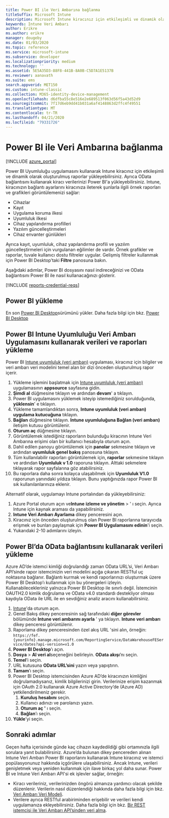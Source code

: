 ```yaml
---
title: Power BI ile Veri Ambarına bağlanma
titleSuffix: Microsoft Intune
description: Microsoft Intune kiracınız için etkileşimli ve dinamik olarak oluşturulmuş raporlar yüklemenizi mümkün kılan bir dosyayı Microsoft Power BI ile kullanmak üzere indirebilirsiniz.
keywords: Intune Veri Ambarı
author: Erikre
ms.author: erikre
manager: dougeby
ms.date: 01/03/2020
ms.topic: reference
ms.service: microsoft-intune
ms.subservice: developer
ms.localizationpriority: medium
ms.technology: ''
ms.assetid: 5E5A35D3-88F8-441B-8A0B-C5D7A1E5137B
ms.reviewer: aanavath
ms.suite: ems
search.appverid: MET150
ms.custom: intune-classic
ms.collection: M365-identity-device-management
ms.openlocfilehash: d6dfba55c8e516e2e689513f063d56f5a43d52d9
ms.sourcegitcommit: 7f17d6eb9dd41b031a6af4148863d2ffc4f49551
ms.translationtype: MT
ms.contentlocale: tr-TR
ms.lasthandoff: 04/21/2020
ms.locfileid: "79331726"
---
```

# <a name="connect-to-the-data-warehouse-with-power-bi"></a>Power BI ile Veri Ambarına bağlanma

[!INCLUDE [azure_portal](../includes/azure_portal.md)]

Power BI Uyumluluğu uygulamasını kullanarak Intune kiracınız için etkileşimli ve dinamik olarak oluşturulmuş raporlar yükleyebilirsiniz. Ayrıca OData bağlantısını kullanarak kiracı verilerinizi Power BI'a yükleyebilirsiniz. Intune, kiracınızın bağlantı ayarlarını kiracınıza ileterek şunlarla ilgili örnek raporları ve grafikleri görüntülemenizi sağlar:  

- Cihazlar
- Kayıt
- Uygulama koruma ilkesi
- Uyumluluk ilkesi
- Cihaz yapılandırma profilleri
- Yazılım güncelleştirmeleri
- Cihaz envanter günlükleri

Ayrıca kayıt, uyumluluk, cihaz yapılandırma profili ve yazılım güncelleştirmeleri için vurgulanan eğilimler de vardır. Örnek grafikler ve raporlar, tuvale kullanıcı dostu filtreler uygular. Gelişmiş filtreler kullanmak için Power BI Desktop’taki **Filtre** panosuna bakın.

Aşağıdaki adımlar, Power BI dosyasını nasıl indireceğinizi ve OData bağlantısını Power BI ile nasıl kullanacağınızı gösterir.

[!INCLUDE [reports-credential-reqs](../includes/reports-credential-reqs.md)]

## <a name="install-power-bi"></a>Power BI yükleme

En son [Power BI Desktop](https://aka.ms/intune/datawarehouseapi/installpowerbi)sürümünü yükler. Daha fazla bilgi için bkz. [Power BI Desktop](https://powerbi.microsoft.com/desktop)

## <a name="load-the-data-and-reports-using-the-power-bi-intune-compliance-data-warehouse-app"></a>Power BI Intune Uyumluluğu Veri Ambarı Uygulamasını kullanarak verileri ve raporları yükleme

Power BI [Intune uyumluluk (veri ambarı)](https://aka.ms/intune/datawarehouseapi/getpowerbiapp) uygulaması, kiracınız için bilgiler ve veri ambarı veri modelini temel alan bir dizi önceden oluşturulmuş rapor içerir.

1. Yükleme işlemini başlatmak için [Intune uyumluluk (veri ambarı)](https://aka.ms/intune/datawarehouseapi/getpowerbiapp) uygulamasının **appsource** sayfasına gidin.
2. **Şimdi al** düğmesine tıklayın ve ardından **devam**' a tıklayın.
3. Power BI uygulamasını yüklemek isteyip istemediğiniz sorulduğunda, **yüklensin**' e tıklayın.
4. Yükleme tamamlandıktan sonra, **Intune uyumluluk (veri ambarı) uygulama kutucuğuna** tıklayın.
5. **Bağlan** düğmesine tıklayın. **Intune uyumluluğuna Bağlan (veri ambarı)** iletişim kutusu görüntülenir.
6. **Oturum aç** düğmesine tıklayın.
7. Görüntülemek istediğiniz raporların bulunduğu kiracının Intune Veri Ambarına erişimi olan bir kullanıcı hesabıyla oturum açın.
8. Dahil edilen panoyu görüntülemek için **panolar** sekmesine tıklayın ve ardından **uyumluluk genel bakış** panosuna tıklayın.
9. Tüm kullanılabilir raporları görüntülemek için, **raporlar** sekmesine tıklayın ve ardından **Uyumluluk v 1.0** raporuna tıklayın. Alttaki sekmelere tıklayarak rapor sayfalarına göz atabilirsiniz.
10. Bu raporlara daha sonra kolayca ulaşabilmek için **Uyumluluk V1.0** raporunun yanındaki yıldıza tıklayın. Bunu yaptığınızda rapor Power BI sık kullanılanlarınıza eklenir.

Alternatif olarak, uygulamayı Intune portalından da yükleyebilirsiniz:

1. Azure Portal oturum açın ve**Intune** **izleme ve yönetim** > ' ı seçin. Ayrıca Intune için kaynak araması da yapabilirsiniz.
2. **Intune Veri Ambarı Ayarlama** dikey penceresini açın.
3. Kiracınız için önceden oluşturulmuş olan Power BI raporlarına tarayıcıda erişmek ve bunları paylaşmak için **Power BI Uygulamasını edinin**'i seçin.
4. Yukarıdaki 2-10 adımlarını izleyin.

## <a name="load-the-data-in-power-bi-using-the-odata-link"></a>Power BI’da OData bağlantısını kullanarak verileri yükleme

Azure AD’de istemci kimliği doğrulandığı zaman OData URL’si, Veri Ambarı API’sinde rapor istemcinizin veri modelini açığa çıkaran RESTful uç noktasına bağlanır. Bağlantı kurmak ve kendi raporlarınızı oluşturmak üzere Power BI Desktop’ı kullanmak için bu yönergeleri izleyin. Kullanabilecekleriniz yalnızca Power BI Desktop ile sınırlı değil. İstemcinin OAUTH2.0 kimlik doğrulama ve OData v4.0 standardı destekliyor olması kaydıyla OData ile URL ile en sevdiğiniz analiz aracını kullanabilirsiniz.

1. [Intune](https://go.microsoft.com/fwlink/?linkid=2090973)'da oturum açın.
2. Genel Bakış dikey penceresinin sağ tarafındaki **diğer görevler** bölümünde **Intune veri ambarını ayarla** ' ya tıklayın. **Intune veri ambarı** dikey penceresi görüntülenir.
3. Raporlama dikey penceresinden özel akış URL 'sini alın, örneğin:<br>
    `https://fef.{yourinfo}.manage.microsoft.com/ReportingService/DataWarehouseFEService/dates?api-version=v1.0`
4. **Power BI Desktop**’ı açın.
5. **Dosya** > **Al veri al**seçeneğini belirleyin. **OData akışı**’nı seçin.
6. **Temel**’i seçin.
7. URL kutusuna **OData URL’sini** yazın veya yapıştırın.
8. **Tamam**’ı seçin.
9. Power BI Desktop istemcisinden Azure AD’de kiracınızın kimliğini doğrulamadıysanız, kimlik bilgilerinizi girin. Verilerinize erişim kazanmak için OAuth 2.0 kullanarak Azure Active Directory’de (Azure AD) yetkilendirilmeniz gerekir.  
    1. **Kuruluş hesabını** seçin.  
    2. Kullanıcı adınızı ve parolanızı yazın.  
    3. **Oturum aç '** ı seçin.  
    4. **Bağlan**’ı seçin.  
10. **Yükle**’yi seçin.

## <a name="next-steps"></a>Sonraki adımlar

Geçen hafta içerisinde günde kaç cihazın kaydedildiği gibi ortamınızla ilgili sorulara yanıt bulabilirsiniz. Azure’da bulunan dikey pencereden alınan Intune Veri Ambarı Power BI raporlarını kullanarak Intune kiracınız ve istemci popülasyonunuz hakkında içgörülere ulaşabilirsiniz. Ancak Intune, verileri genişletmek veya yeniden kullanmak için ilave birkaç yol daha sunar. Power BI ve Intune Veri Ambarı API'si ek işlevler sağlar, örneğin:

<!-- - You can use Power BI Desktop to create additional report types with your data. For example, you could create a custom chart representing the ratio of device manufactures in your enterprise. For more information about creating custom reports with Power BI and the Intune Data Warehouse, see `BLOG POST ON POWER BI`. -->
- Kiracı verileriniz, verilerinizden öngörü almanıza yardımcı olacak şekilde düzenlenir. Verilerin nasıl düzenlendiği hakkında daha fazla bilgi için bkz. [Veri Ambarı Veri Modeli](reports-ref-data-model.md).
- Verilere ayrıca RESTful arabiriminden erişebilir ve verileri kendi uygulamanıza ekleyebilirsiniz. Daha fazla bilgi için bkz. [Bir REST istemcisi ile Veri Ambarı API’sinden veri alma](reports-proc-data-rest.md).
